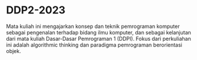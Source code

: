 # DDP2-2023
Mata kuliah ini mengajarkan konsep dan teknik pemrograman komputer sebagai pengenalan terhadap bidang ilmu komputer, dan sebagai kelanjutan dari mata kuliah Dasar-Dasar Pemrograman 1 (DDPI). Fokus dari perkuliahan ini adalah algorithmic thinking dan paradigma pemrograman berorientasi objek.
